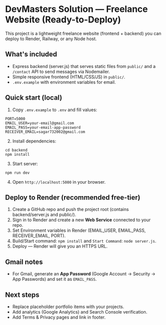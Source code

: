 # DevMasters Solution — Freelance Website (Ready-to-Deploy)

This project is a lightweight freelance website (frontend + backend) you can deploy to Render, Railway, or any Node host.

## What's included
- Express backend (server.js) that serves static files from `public/` and a `/contact` API to send messages via Nodemailer.
- Simple responsive frontend (HTML/CSS/JS) in `public/`.
- `.env.example` with environment variables for email.

## Quick start (local)
1. Copy `.env.example` to `.env` and fill values:
```
PORT=5000
EMAIL_USER=your-email@gmail.com
EMAIL_PASS=your-email-app-password
RECEIVER_EMAIL=sagar732002@gmail.com
```
2. Install dependencies:
```
cd backend
npm install
```
3. Start server:
```
npm run dev
```
4. Open `http://localhost:5000` in your browser.

## Deploy to Render (recommended free-tier)
1. Create a GitHub repo and push the project root (contains backend/server.js and public/).
2. Sign in to Render and create a new **Web Service** connected to your repo.
3. Set Environment variables in Render (EMAIL_USER, EMAIL_PASS, RECEIVER_EMAIL, PORT).
4. Build/Start command: `npm install` and `Start Command`: `node server.js`.
5. Deploy — Render will give you an HTTPS URL.

## Gmail notes
- For Gmail, generate an **App Password** (Google Account → Security → App Passwords) and set it as `EMAIL_PASS`.

## Next steps
- Replace placeholder portfolio items with your projects.
- Add analytics (Google Analytics) and Search Console verification.
- Add Terms & Privacy pages and link in footer.
